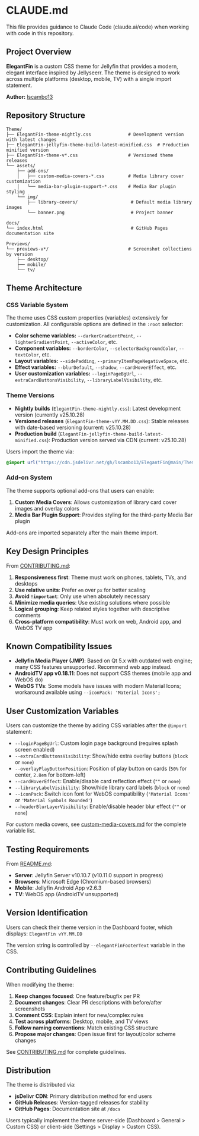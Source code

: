 # CLAUDE.md

This file provides guidance to Claude Code (claude.ai/code) when working with code in this repository.

## Project Overview

**ElegantFin** is a custom CSS theme for Jellyfin that provides a modern, elegant interface inspired by Jellyseerr. The theme is designed to work across multiple platforms (desktop, mobile, TV) with a single import statement.

**Author:** [lscambo13](https://github.com/lscambo13)

## Repository Structure

```
Theme/
├── ElegantFin-theme-nightly.css              # Development version with latest changes
├── ElegantFin-jellyfin-theme-build-latest-minified.css  # Production minified version
├── ElegantFin-theme-v*.css                   # Versioned theme releases
└── assets/
    ├── add-ons/
    │   ├── custom-media-covers-*.css         # Media library cover customization
    │   └── media-bar-plugin-support-*.css    # Media Bar plugin styling
    └── img/
        ├── library-covers/                    # Default media library images
        └── banner.png                         # Project banner

docs/
└── index.html                                 # GitHub Pages documentation site

Previews/
└── previews-v*/                              # Screenshot collections by version
    ├── desktop/
    ├── mobile/
    └── tv/
```

## Theme Architecture

### CSS Variable System

The theme uses CSS custom properties (variables) extensively for customization. All configurable options are defined in the `:root` selector:

- **Color scheme variables:** `--darkerGradientPoint`, `--lighterGradientPoint`, `--activeColor`, etc.
- **Component variables:** `--borderColor`, `--selectorBackgroundColor`, `--textColor`, etc.
- **Layout variables:** `--sidePadding`, `--primaryItemPageNegativeSpace`, etc.
- **Effect variables:** `--blurDefault`, `--shadow`, `--cardHoverEffect`, etc.
- **User customization variables:** `--loginPageBgUrl`, `--extraCardButtonsVisibility`, `--libraryLabelVisibility`, etc.

### Theme Versions

- **Nightly builds** (`ElegantFin-theme-nightly.css`): Latest development version (currently v25.10.28)
- **Versioned releases** (`ElegantFin-theme-vYY.MM.DD.css`): Stable releases with date-based versioning (current: v25.10.28)
- **Production build** (`ElegantFin-jellyfin-theme-build-latest-minified.css`): Production version served via CDN (current: v25.10.28)

Users import the theme via:
```css
@import url("https://cdn.jsdelivr.net/gh/lscambo13/ElegantFin@main/Theme/ElegantFin-jellyfin-theme-build-latest-minified.css");
```

### Add-on System

The theme supports optional add-ons that users can enable:

1. **Custom Media Covers**: Allows customization of library card cover images and overlay colors
2. **Media Bar Plugin Support**: Provides styling for the third-party Media Bar plugin

Add-ons are imported separately after the main theme import.

## Key Design Principles

From [CONTRIBUTING.md](CONTRIBUTING.md):

1. **Responsiveness first**: Theme must work on phones, tablets, TVs, and desktops
2. **Use relative units**: Prefer `em` over `px` for better scaling
3. **Avoid `!important`**: Only use when absolutely necessary
4. **Minimize media queries**: Use existing solutions where possible
5. **Logical grouping**: Keep related styles together with descriptive comments
6. **Cross-platform compatibility**: Must work on web, Android app, and WebOS TV app

## Known Compatibility Issues

- **Jellyfin Media Player (JMP)**: Based on Qt 5.x with outdated web engine; many CSS features unsupported. Recommend web app instead.
- **AndroidTV app v0.18.11**: Does not support CSS themes (mobile app and WebOS do)
- **WebOS TVs**: Some models have issues with modern Material Icons; workaround available using `--iconPack: 'Material Icons';`

## User Customization Variables

Users can customize the theme by adding CSS variables after the `@import` statement:

- `--loginPageBgUrl`: Custom login page background (requires splash screen enabled)
- `--extraCardButtonsVisibility`: Show/hide extra overlay buttons (`block` or `none`)
- `--overlayPlayButtonPosition`: Position of play button on cards (`50%` for center, `2.8em` for bottom-left)
- `--cardHoverEffect`: Enable/disable card reflection effect (`""` or `none`)
- `--libraryLabelVisibility`: Show/hide library card labels (`block` or `none`)
- `--iconPack`: Switch icon font for WebOS compatibility (`'Material Icons'` or `'Material Symbols Rounded'`)
- `--headerBlurLayerVisibility`: Enable/disable header blur effect (`""` or `none`)

For custom media covers, see [custom-media-covers.md](custom-media-covers.md) for the complete variable list.

## Testing Requirements

From [README.md](README.md):

- **Server**: Jellyfin Server v10.10.7 (v10.11.0 support in progress)
- **Browsers**: Microsoft Edge (Chromium-based browsers)
- **Mobile**: Jellyfin Android App v2.6.3
- **TV**: WebOS app (AndroidTV unsupported)

## Version Identification

Users can check their theme version in the Dashboard footer, which displays: `ElegantFin vYY.MM.DD`

The version string is controlled by `--elegantFinFooterText` variable in the CSS.

## Contributing Guidelines

When modifying the theme:

1. **Keep changes focused**: One feature/bugfix per PR
2. **Document changes**: Clear PR descriptions with before/after screenshots
3. **Comment CSS**: Explain intent for new/complex rules
4. **Test across platforms**: Desktop, mobile, and TV views
5. **Follow naming conventions**: Match existing CSS structure
6. **Propose major changes**: Open issue first for layout/color scheme changes

See [CONTRIBUTING.md](CONTRIBUTING.md) for complete guidelines.

## Distribution

The theme is distributed via:
- **jsDelivr CDN**: Primary distribution method for end users
- **GitHub Releases**: Version-tagged releases for stability
- **GitHub Pages**: Documentation site at `/docs`

Users typically implement the theme server-side (Dashboard > General > Custom CSS) or client-side (Settings > Display > Custom CSS).
